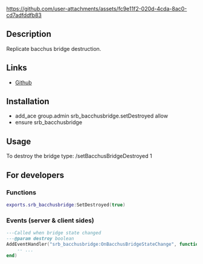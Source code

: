 https://github.com/user-attachments/assets/fc9e11f2-020d-4cda-8ac0-cd7adfddfb83

## Description
Replicate bacchus bridge destruction.

## Links
- [Github](https://github.com/Sarbatore/srb_bacchusbridge)

## Installation
- add_ace group.admin srb_bacchusbridge.setDestroyed allow
- ensure srb_bacchusbridge

## Usage
To destroy the bridge type: /setBacchusBridgeDestroyed 1 

## For developers
### Functions
```lua
exports.srb_bacchusbridge:SetDestroyed(true)
```

### Events (server & client sides)
```lua
---Called when bridge state changed
---@param destroy boolean
AddEventHandler("srb_bacchusbridge:OnBacchusBridgeStateChange", function(destroy)
    -- ...
end)
```